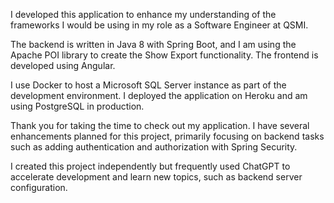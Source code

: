 I developed this application to enhance my understanding of the frameworks I would be using in my role as a Software Engineer at QSMI.

The backend is written in Java 8 with Spring Boot, and I am using the Apache POI library to create the Show Export functionality. The frontend is developed using Angular.

I use Docker to host a Microsoft SQL Server instance as part of the development environment. I deployed the application on Heroku and am using PostgreSQL in production.

Thank you for taking the time to check out my application. I have several enhancements planned for this project, primarily focusing on backend tasks such as adding authentication and authorization with Spring Security.

I created this project independently but frequently used ChatGPT to accelerate development and learn new topics, such as backend server configuration.
